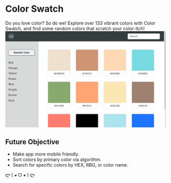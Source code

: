# Color Swatch
Do you love color?  So do we!  Explore over 133 vibrant colors with Color Swatch, and find some random colors that scratch your color-itch!
![](color-swatch-gif.gif)

## Future Objective
* Make app more mobile friendly.
* Sort colors by primary color via algorithm.
* Search for specific colors by HEX, RBG, or color name.


ლ ( ◕  ᗜ  ◕ ) ლ
